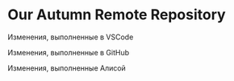 # Our Autumn Remote Repository

Изменения, выполненные в VSCode

Изменения, выполненные в GitHub

Изменения, выполненные Алисой